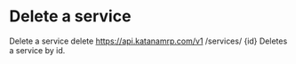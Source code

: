 # Delete a service

Delete a service delete https://api.katanamrp.com/v1 /services/ {id} Deletes a service
by id.
